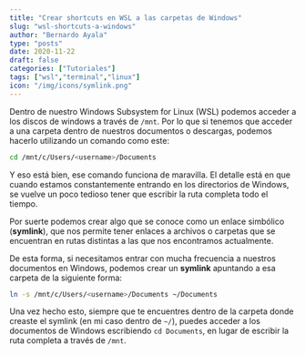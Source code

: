 ```yaml
---
title: "Crear shortcuts en WSL a las carpetas de Windows"
slug: "wsl-shortcuts-a-windows"
author: "Bernardo Ayala"
type: "posts"
date: 2020-11-22
draft: false
categories: ["Tutoriales"]
tags: ["wsl","terminal","linux"]
icon: "/img/icons/symlink.png"
---
```


Dentro de nuestro Windows Subsystem for Linux (WSL) podemos acceder a los discos de windows a través de `/mnt`. Por lo que si tenemos que acceder a una carpeta dentro de nuestros documentos o descargas, podemos hacerlo utilizando un comando como este:

```bash
cd /mnt/c/Users/<username>/Documents
```

Y eso está bien, ese comando funciona de maravilla. El detalle está en que cuando estamos constantemente entrando en los directorios de Windows, se vuelve un poco tedioso tener que escribir la ruta completa todo el tiempo.

Por suerte podemos crear algo que se conoce como un enlace simbólico (**symlink**), que nos permite tener enlaces a archivos o carpetas que se encuentran en rutas distintas a las que nos encontramos actualmente.

De esta forma, si necesitamos entrar con mucha frecuencia a nuestros documentos en Windows, podemos crear un **symlink** apuntando a esa carpeta de la siguiente forma:

``````bash
ln -s /mnt/c/Users/<username>/Documents ~/Documents
``````

Una vez hecho esto, siempre que te encuentres dentro de la carpeta donde creaste el symlink (en mi caso dentro de `~/`), puedes acceder a los documentos de Windows escribiendo `cd Documents`, en lugar de escribir la ruta completa a través de `/mnt`.